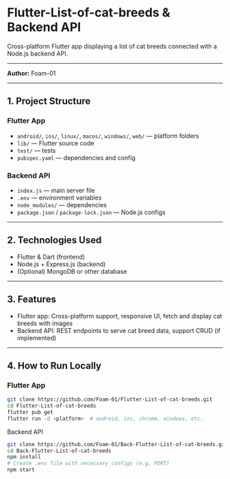 # Flutter-List-of-cat-breeds & Backend API

Cross-platform Flutter app displaying a list of cat breeds connected with a Node.js backend API.

---

**Author:** Foam-01

---

## 1. Project Structure

### Flutter App
- `android/`, `ios/`, `linux/`, `macos/`, `windows/`, `web/` — platform folders  
- `lib/` — Flutter source code  
- `test/` — tests  
- `pubspec.yaml` — dependencies and config

### Backend API
- `index.js` — main server file  
- `.env` — environment variables  
- `node_modules/` — dependencies  
- `package.json` / `package-lock.json` — Node.js configs

---

## 2. Technologies Used

- Flutter & Dart (frontend)  
- Node.js + Express.js (backend)  
- (Optional) MongoDB or other database  

---

## 3. Features

- Flutter app: Cross-platform support, responsive UI, fetch and display cat breeds with images  
- Backend API: REST endpoints to serve cat breed data, support CRUD (if implemented)  

---

## 4. How to Run Locally

### Flutter App
```bash
git clone https://github.com/Foam-01/Flutter-List-of-cat-breeds.git
cd Flutter-List-of-cat-breeds
flutter pub get
flutter run -d <platform>  # android, ios, chrome, windows, etc.
```

Backend API
```bash
git clone https://github.com/Foam-01/Back-Flutter-List-of-cat-breeds.git
cd Back-Flutter-List-of-cat-breeds
npm install
# Create .env file with necessary configs (e.g. PORT)
npm start
```
